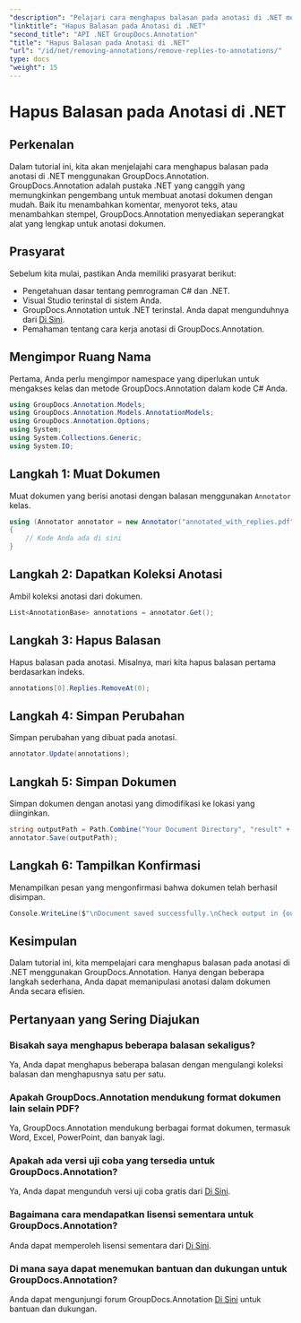 ```yaml
---
"description": "Pelajari cara menghapus balasan pada anotasi di .NET menggunakan GroupDocs.Annotation. Panduan langkah demi langkah dengan contoh kode."
"linktitle": "Hapus Balasan pada Anotasi di .NET"
"second_title": "API .NET GroupDocs.Annotation"
"title": "Hapus Balasan pada Anotasi di .NET"
"url": "/id/net/removing-annotations/remove-replies-to-annotations/"
type: docs
"weight": 15
---
```


# Hapus Balasan pada Anotasi di .NET

## Perkenalan
Dalam tutorial ini, kita akan menjelajahi cara menghapus balasan pada anotasi di .NET menggunakan GroupDocs.Annotation. GroupDocs.Annotation adalah pustaka .NET yang canggih yang memungkinkan pengembang untuk membuat anotasi dokumen dengan mudah. Baik itu menambahkan komentar, menyorot teks, atau menambahkan stempel, GroupDocs.Annotation menyediakan seperangkat alat yang lengkap untuk anotasi dokumen.
## Prasyarat
Sebelum kita mulai, pastikan Anda memiliki prasyarat berikut:
- Pengetahuan dasar tentang pemrograman C# dan .NET.
- Visual Studio terinstal di sistem Anda.
- GroupDocs.Annotation untuk .NET terinstal. Anda dapat mengunduhnya dari [Di Sini](https://releases.groupdocs.com/annotation/net/).
- Pemahaman tentang cara kerja anotasi di GroupDocs.Annotation.

## Mengimpor Ruang Nama
Pertama, Anda perlu mengimpor namespace yang diperlukan untuk mengakses kelas dan metode GroupDocs.Annotation dalam kode C# Anda.
```csharp
using GroupDocs.Annotation.Models;
using GroupDocs.Annotation.Models.AnnotationModels;
using GroupDocs.Annotation.Options;
using System;
using System.Collections.Generic;
using System.IO;
```
## Langkah 1: Muat Dokumen
Muat dokumen yang berisi anotasi dengan balasan menggunakan `Annotator` kelas.
```csharp
using (Annotator annotator = new Annotator("annotated_with_replies.pdf"))
{
    // Kode Anda ada di sini
}
```
## Langkah 2: Dapatkan Koleksi Anotasi
Ambil koleksi anotasi dari dokumen.
```csharp
List<AnnotationBase> annotations = annotator.Get();
```
## Langkah 3: Hapus Balasan
Hapus balasan pada anotasi. Misalnya, mari kita hapus balasan pertama berdasarkan indeks.
```csharp
annotations[0].Replies.RemoveAt(0);
```
## Langkah 4: Simpan Perubahan
Simpan perubahan yang dibuat pada anotasi.
```csharp
annotator.Update(annotations);
```
## Langkah 5: Simpan Dokumen
Simpan dokumen dengan anotasi yang dimodifikasi ke lokasi yang diinginkan.
```csharp
string outputPath = Path.Combine("Your Document Directory", "result" + Path.GetExtension("input.pdf"));
annotator.Save(outputPath);
```
## Langkah 6: Tampilkan Konfirmasi
Menampilkan pesan yang mengonfirmasi bahwa dokumen telah berhasil disimpan.
```csharp
Console.WriteLine($"\nDocument saved successfully.\nCheck output in {outputPath}.");
```

## Kesimpulan
Dalam tutorial ini, kita mempelajari cara menghapus balasan pada anotasi di .NET menggunakan GroupDocs.Annotation. Hanya dengan beberapa langkah sederhana, Anda dapat memanipulasi anotasi dalam dokumen Anda secara efisien.
## Pertanyaan yang Sering Diajukan
### Bisakah saya menghapus beberapa balasan sekaligus?
Ya, Anda dapat menghapus beberapa balasan dengan mengulangi koleksi balasan dan menghapusnya satu per satu.
### Apakah GroupDocs.Annotation mendukung format dokumen lain selain PDF?
Ya, GroupDocs.Annotation mendukung berbagai format dokumen, termasuk Word, Excel, PowerPoint, dan banyak lagi.
### Apakah ada versi uji coba yang tersedia untuk GroupDocs.Annotation?
Ya, Anda dapat mengunduh versi uji coba gratis dari [Di Sini](https://releases.groupdocs.com/).
### Bagaimana cara mendapatkan lisensi sementara untuk GroupDocs.Annotation?
Anda dapat memperoleh lisensi sementara dari [Di Sini](https://purchase.groupdocs.com/temporary-license/).
### Di mana saya dapat menemukan bantuan dan dukungan untuk GroupDocs.Annotation?
Anda dapat mengunjungi forum GroupDocs.Annotation [Di Sini](https://forum.groupdocs.com/c/annotation/10) untuk bantuan dan dukungan.